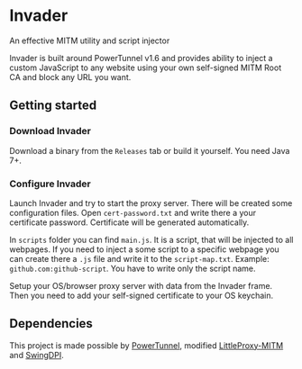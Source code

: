 # Invader
An effective MITM utility and script injector

Invader is built around PowerTunnel v1.6 and provides ability to inject a custom JavaScript to any website using your own self-signed MITM Root CA and block any URL you want.

## Getting started
### Download Invader
Download a binary from the `Releases` tab or build it yourself.
You need Java 7+.

### Configure Invader
Launch Invader and try to start the proxy server. There will be created some configuration files. Open `cert-password.txt` and write there a your certificate password. Certificate will be generated automatically.

In `scripts` folder you can find `main.js`. It is a script, that will be injected to all webpages. If you need to inject a some script to a specific webpage you can create there a `.js` file and write it to the `script-map.txt`. Example: `github.com:github-script`. You have to write only the script name.

Setup your OS/browser proxy server with data from the Invader frame. Then you need to add your self-signed certificate to your OS keychain.

## Dependencies
This project is made possible by [PowerTunnel](https://github.com/krlvm/PowerTunnel), modified [LittleProxy-MITM](https://github.com/ganskef/LittleProxy-mitm) and [SwingDPI](https://github.com/krlvm/SwingDPI).